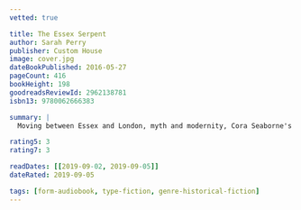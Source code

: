 ```yaml
---
vetted: true

title: The Essex Serpent
author: Sarah Perry
publisher: Custom House
image: cover.jpg
dateBookPublished: 2016-05-27
pageCount: 416
bookHeight: 198
goodreadsReviewId: 2962138781
isbn13: 9780062666383

summary: |
  Moving between Essex and London, myth and modernity, Cora Seaborne's spirited search for the Essex Serpent encourages all around her to test their allegiance to faith or reason in an age of rapid scientific advancement. At the same time, the novel explores the boundaries of love and friendship and the allegiances that we have to one another. The depth of feeling that the inhabitants of Aldwinter share are matched by their city counterparts as they strive to find the courage to express and understand their deepest desires, and strongest fears.

rating5: 3
rating7: 3

readDates: [[2019-09-02, 2019-09-05]]
dateRated: 2019-09-05

tags: [form-audiobook, type-fiction, genre-historical-fiction]
---
```

